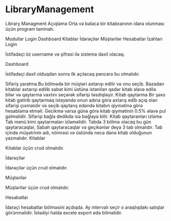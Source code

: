 # LibraryManagement
Library Managment
Açıqlama
Orta və balaca bir kitabxanının idarə olunması üçün program təminatı.

Modullar
Login
Dashboard
Kitablar
İdarəçilər
Müştərilər
Hesabatlar
İzahları
Login

İstifadəçi öz username və şifrəsi ilə sistemə daxil olacaq.

Dashboard

İstifadəçi daxil olduqdan sonra ilk açılacaq pəncərə bu olmalıdır.

Sifariş yaratma Bu bölmədə bir müştəri axtarışı edilir və onu seçib. Bazadan kitablar axtarışı edilib səbət kimi üstünə istənilən qədər kitab əlavə edilə bilər və qaytarma vaxtını seçərək sifarişi təsdiqləyir.
Kitab qaytarma Bir şəxs kitab gətirib qaytarmaq istəyəndə onun adına görə axtarış edib açıq olan sifarişi çıxmalıdır və seçib qaytarış edəndə kitabın qiymətinə görə hesablama etməli. Gecikmə varsa günə görə kitab qiymətinin 0.5% əlavə pul gəlməlidir. Sifarişi bağla dedikdə isə bağlaya bilir.
Kitab qaytaranları izləmə Tab menü kimi qaytarmaları izləməlidir. Tabda 3 bölmə olacaq bu gün qaytaracaqlar, Sabah qaytaracaqlar və geçikənlər deyə 3 tab olmalıdır. Tab içində müşətrinin adı, nömrəsi və üstündə necə dənə kitab olduğunun yazmalıdır.
Kitablar

Kitablar üçün crud olmalıdır.

İdarəçilər

İdarəçilər üçün crud olmalıdır.

Müştərilər

Müştərilər üçün crud olmalıdır.

Hesabatlar

İdarəçi hesabatlar bölməsini açdıqda. Ay intervalı seçir o araqlıqdakı satışlar görünməlidir. İstədiyi halda excele export edə bilməlidir.
